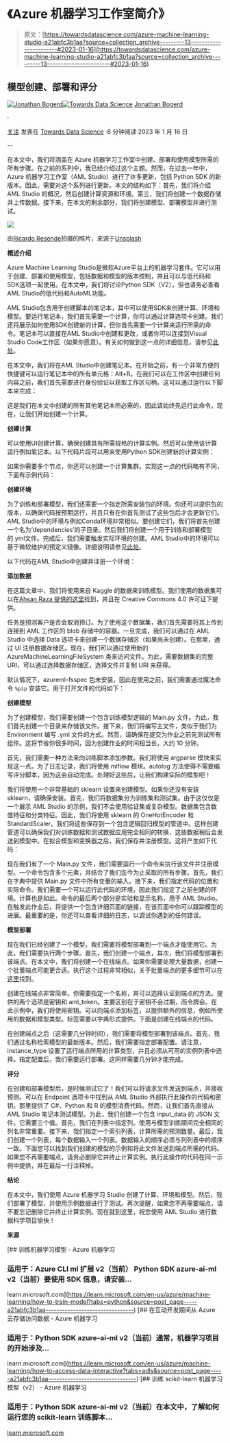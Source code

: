 # 《Azure 机器学习工作室简介》

> 原文：[https://towardsdatascience.com/azure-machine-learning-studio-a21abfc3b1aa?source=collection_archive---------13-----------------------#2023-01-16](https://towardsdatascience.com/azure-machine-learning-studio-a21abfc3b1aa?source=collection_archive---------13-----------------------#2023-01-16)

## 模型创建、部署和评分

[](https://medium.com/@jonathanbogerd?source=post_page-----a21abfc3b1aa--------------------------------)[![Jonathan Bogerd](../Images/e844961c6ea9766476d3d520dd993ae2.png)](https://medium.com/@jonathanbogerd?source=post_page-----a21abfc3b1aa--------------------------------)[](https://towardsdatascience.com/?source=post_page-----a21abfc3b1aa--------------------------------)[![Towards Data Science](../Images/a6ff2676ffcc0c7aad8aaf1d79379785.png)](https://towardsdatascience.com/?source=post_page-----a21abfc3b1aa--------------------------------) [Jonathan Bogerd](https://medium.com/@jonathanbogerd?source=post_page-----a21abfc3b1aa--------------------------------)

·

[关注](https://medium.com/m/signin?actionUrl=https%3A%2F%2Fmedium.com%2F_%2Fsubscribe%2Fuser%2F3863776b2716&operation=register&redirect=https%3A%2F%2Ftowardsdatascience.com%2Fazure-machine-learning-studio-a21abfc3b1aa&user=Jonathan+Bogerd&userId=3863776b2716&source=post_page-3863776b2716----a21abfc3b1aa---------------------post_header-----------) 发表在 [Towards Data Science](https://towardsdatascience.com/?source=post_page-----a21abfc3b1aa--------------------------------) ·8 分钟阅读·2023 年 1 月 16 日[](https://medium.com/m/signin?actionUrl=https%3A%2F%2Fmedium.com%2F_%2Fvote%2Ftowards-data-science%2Fa21abfc3b1aa&operation=register&redirect=https%3A%2F%2Ftowardsdatascience.com%2Fazure-machine-learning-studio-a21abfc3b1aa&user=Jonathan+Bogerd&userId=3863776b2716&source=-----a21abfc3b1aa---------------------clap_footer-----------)

--

[](https://medium.com/m/signin?actionUrl=https%3A%2F%2Fmedium.com%2F_%2Fbookmark%2Fp%2Fa21abfc3b1aa&operation=register&redirect=https%3A%2F%2Ftowardsdatascience.com%2Fazure-machine-learning-studio-a21abfc3b1aa&source=-----a21abfc3b1aa---------------------bookmark_footer-----------)

在本文中，我们将涵盖在 Azure 机器学习工作室中创建、部署和使用模型所需的所有步骤。在之前的系列中，我已经介绍过这个主题。然而，在过去一年中，Azure 机器学习工作室（AML Studio）进行了许多更新，包括 Python SDK 的新版本。因此，需要对这个系列进行更新。本文的结构如下：首先，我们将介绍 AML Studio 的概况，然后创建计算资源和环境。第三，我们将创建一个数据存储并上传数据。接下来，在本文的剩余部分，我们将创建模型、部署模型并进行测试。

![](../Images/d2e74147ca6b8ef25a96f90eea6114d0.png)

由[Ricardo Resende](https://unsplash.com/@rresenden?utm_source=medium&utm_medium=referral)拍摄的照片，来源于[Unsplash](https://unsplash.com/?utm_source=medium&utm_medium=referral)

**概述介绍**

Azure Machine Learning Studio是微软Azure平台上的机器学习套件。它可以用于创建、部署和使用模型，包括数据和模型的版本控制，并且可以与低代码和SDK选项一起使用。在本文中，我们将讨论Python SDK（V2），但也请务必查看AML Studio的低代码和AutoML功能。

AML Studio包含用于创建脚本的笔记本，其中可以使用SDK来创建计算、环境和模型。要运行笔记本，我们首先需要一个计算，你可以通过计算选项卡创建。我们还将展示如何使用SDK创建新的计算，但你首先需要一个计算来运行所需的命令。笔记本可以直接在AML Studio中创建和更改，或者你可以连接到Visual Studio Code工作区（如果你愿意）。有关如何做到这一点的详细信息，请参见[此处](https://learn.microsoft.com/en-us/azure/machine-learning/how-to-setup-vs-code)。

在本文中，我们将在AML Studio中创建笔记本。在开始之前，有一个非常方便的快捷键可以运行笔记本中的所有单元格：Alt+R。在我们可以在工作区中创建任何内容之前，我们首先需要进行身份验证以获取工作区句柄。这可以通过运行以下脚本来完成：

这是我们在本文中创建的所有其他笔记本所必需的，因此请始终先运行此命令。现在，让我们开始创建一个计算。

**创建计算**

可以使用UI创建计算，确保创建具有所需规格的计算实例。然后可以使用该计算运行例如笔记本。以下代码片段可以用来使用Python SDK创建新的计算实例：

如果你需要多个节点，你还可以创建一个计算集群。实现这一点的代码略有不同，下面有示例代码：

**创建环境**

为了训练和部署模型，我们还需要一个指定所需安装包的环境。你还可以提供包的版本，以确保代码按预期运行，并且只有在你首先测试了这些包后才会更新它们。AML Studio中的环境与例如Conda环境非常相似。要创建它们，我们将首先创建一个名为‘dependencies’的子目录。然后我们将创建一个用于训练和部署模型的.yml文件。完成后，我们需要触发实际环境的创建。AML Studio中的环境可以基于微软维护的预定义镜像。详细说明请参见[此处](https://learn.microsoft.com/en-us/azure/machine-learning/how-to-manage-environments-v2?tabs=python)。

以下代码在AML Studio中创建并注册一个环境：

**添加数据**

在这篇文章中，我们将使用来自 Kaggle 的数据来训练模型。我们使用的数据集可以在[Ahsan Raza 提供的这里](https://www.kaggle.com/datasets/ahsan81/hotel-reservations-classification-dataset)找到，并且在 Creative Commons 4.0 许可证下提供。

任务是预测客户是否会取消预订。为了使用这个数据集，我们首先需要将其上传到连接到 AML 工作区的 blob 存储中的容器。一旦完成，我们可以通过在 AML Studio 中选择 Data 选项卡来创建一个数据存储区（如果尚未创建）。在那里，通过 UI 注册数据存储区。现在，我们可以通过使用新的 AzureMachineLearningFileSystem 类来访问文件。为此，需要数据集的完整 URI，可以通过选择数据存储区，选择文件并复制 URI 来获得。

默认情况下，azureml-fsspec 包未安装，因此在使用之前，我们需要通过魔法命令 `%pip` 安装它。用于打开文件的代码如下：

**创建模型**

为了创建模型，我们需要创建一个包含训练模型逻辑的 Main.py 文件。为此，我们首先创建一个目录来存储该文件。接下来，我们将编写主文件，类似于我们为 Environment 编写 .yml 文件的方式。然而，请确保在提交为作业之前先测试所有组件。这将节省你很多时间，因为创建作业的时间相当长，大约 10 分钟。

首先，我们需要一种方法来向训练脚本添加参数。我们将使用 argparse 模块来实现这一点。为了日志记录，我们将使用 mlflow 模块。autolog 方法使得不需要编写评分脚本，因为这会自动完成。处理好这些后，让我们构建实际的模型吧！

我们将使用一个非常基础的 sklearn 设置来创建模型。如果你还没有安装 sklearn，请确保安装。首先，我们将数据集分为训练集和测试集。由于这仅仅是一个展示 AML Studio 的示例，我们不会使用验证集或复杂模型。数据集包含数值特征和分类特征。因此，我们将使用 sklearn 的 OneHotEncoder 和 StandardScaler。我们将这些保存到一个包含逻辑回归模型的管道中。这样创建管道可以确保我们对训练数据和测试数据应用完全相同的转换，这些数据稍后会发送到模型中。在拟合模型和变换器之后，我们保存并注册模型。这将产生如下代码：

现在我们有了一个 Main.py 文件，我们需要运行一个命令来执行该文件并注册模型。一个命令包含多个元素，并结合了我们迄今为止采取的所有步骤。首先，我们在字典中提供 Main.py 文件中所有变量的输入。接下来，我们指定代码的位置和实际命令。我们需要一个可以运行此代码的环境，因此我们指定了之前创建的环境。计算也是如此。命令的最后两个部分是实验和显示名称，用于 AML Studio。在触发此作业后，将提供一个包含详细页面的链接，在该页面中你可以跟踪模型的进展。最重要的是，你还可以查看详细的日志，以调试你遇到的任何错误。

**模型部署**

现在我们已经创建了一个模型，我们需要将模型部署到一个端点才能使用它。为此，我们需要执行两个步骤。首先，我们创建一个端点，其次，我们将模型部署到该端点。在本文中，我们将创建一个在线端点。如果你需要处理大量数据，创建一个批量端点可能更合适。执行这个过程非常相似，关于批量端点的更多细节可以在[这里](https://learn.microsoft.com/en-us/azure/machine-learning/how-to-use-batch-endpoint?tabs=python)找到。

创建在线端点非常简单。你需要指定一个名称，并可以选择认证到端点的方法。提供的两个选项是密钥和 aml_token。主要区别在于密钥不会过期，而令牌会。在此示例中，我们将使用密钥。可以向端点添加标签，以提供额外的信息，例如所使用的数据和模型类型。标签需要以字典形式提供。下面是创建在线端点的代码。

在创建端点之后（这需要几分钟时间），我们需要将模型部署到该端点。首先，我们通过名称检索模型的最新版本。然后，我们需要指定部署配置。请注意，instance_type 设置了运行端点所用的计算类型，并且必须从可用的实例列表中选择。指定配置后，我们需要运行部署。这同样需要几分钟才能完成。

**评分**

在创建和部署模型后，是时候测试它了！我们可以将请求文件发送到端点，并接收预测。可以在 Endpoint 选项卡中找到从 AML Studio 外部执行此操作的代码和密钥。那里提供了 C#、Python 和 R 的模型消费代码。然而，让我们首先直接从 AML Studio 笔记本测试模型。为此，我们创建一个包含 input_data 的 JSON 文件。它需要三个值。首先，我们在列表中指定列。使用与模型训练期间完全相同的列名非常重要。接下来，我们指定一个索引列表，计算所需的预测数量。最后，我们创建一个列表，每个数据输入一个列表。数据输入的顺序必须与列列表中的顺序一致。下面您可以找到我们创建的模型的示例和将此文件发送到端点所需的代码。如果您不再需要端点，请务必删除它并终止计算实例。执行此操作的代码在同一示例中提供，并在最后一行注释掉。

**结论**

在本文中，我们使用 Azure 机器学习 Studio 创建了计算、环境和模型。然后，我们部署了模型，并使用示例数据进行了测试。再次提醒，如果您不再需要端点，请不要忘记删除它并终止计算实例。现在就到这里，祝您使用 AML Studio 进行数据科学项目愉快！

**来源**

[](https://learn.microsoft.com/en-us/azure/machine-learning/how-to-train-model?tabs=python&source=post_page-----a21abfc3b1aa--------------------------------) [## 训练机器学习模型 - Azure 机器学习

### 适用于：Azure CLI ml 扩展 v2（当前） Python SDK azure-ai-ml v2（当前）要使用 SDK 信息，请安装…

learn.microsoft.com](https://learn.microsoft.com/en-us/azure/machine-learning/how-to-train-model?tabs=python&source=post_page-----a21abfc3b1aa--------------------------------) [](https://learn.microsoft.com/en-us/azure/machine-learning/how-to-access-data-interactive?tabs=adls&source=post_page-----a21abfc3b1aa--------------------------------) [## 在互动开发期间从 Azure 云存储访问数据 - Azure 机器学习

### 适用于：Python SDK azure-ai-ml v2（当前）通常，机器学习项目的开始涉及…

learn.microsoft.com](https://learn.microsoft.com/en-us/azure/machine-learning/how-to-access-data-interactive?tabs=adls&source=post_page-----a21abfc3b1aa--------------------------------) [](https://learn.microsoft.com/en-us/azure/machine-learning/how-to-train-scikit-learn?source=post_page-----a21abfc3b1aa--------------------------------) [## 训练 scikit-learn 机器学习模型（v2） - Azure 机器学习

### 适用于：Python SDK azure-ai-ml v2（当前）在本文中，了解如何运行您的 scikit-learn 训练脚本…

[learn.microsoft.com](https://learn.microsoft.com/en-us/azure/machine-learning/how-to-train-scikit-learn?source=post_page-----a21abfc3b1aa--------------------------------)
